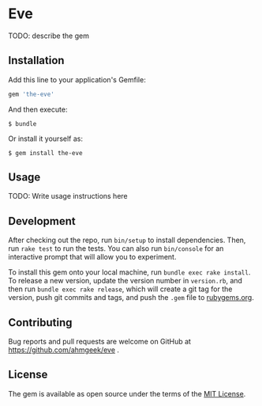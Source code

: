 # Eve

TODO: describe the  gem

## Installation

Add this line to your application's Gemfile:

```ruby
gem 'the-eve'
```

And then execute:

    $ bundle

Or install it yourself as:

    $ gem install the-eve

## Usage

TODO: Write usage instructions here

## Development

After checking out the repo, run `bin/setup` to install dependencies. Then, run `rake test` to run the tests. You can also run `bin/console` for an interactive prompt that will allow you to experiment.

To install this gem onto your local machine, run `bundle exec rake install`. To release a new version, update the version number in `version.rb`, and then run `bundle exec rake release`, which will create a git tag for the version, push git commits and tags, and push the `.gem` file to [rubygems.org](https://rubygems.org).

## Contributing

Bug reports and pull requests are welcome on GitHub at https://github.com/ahmgeek/eve .


## License

The gem is available as open source under the terms of the [MIT License](http://opensource.org/licenses/MIT).


